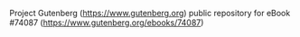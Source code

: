 Project Gutenberg (https://www.gutenberg.org) public repository for eBook #74087 (https://www.gutenberg.org/ebooks/74087)
